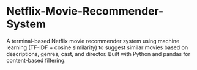 # Netflix-Movie-Recommender-System
A terminal-based Netflix movie recommender system using machine learning (TF-IDF + cosine similarity) to suggest similar movies based on descriptions, genres, cast, and director. Built with Python and pandas for content-based filtering.
